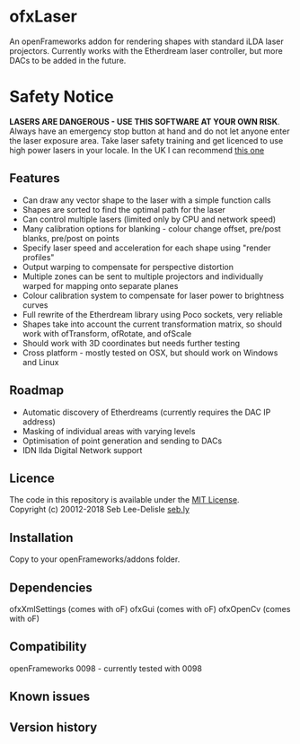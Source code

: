ofxLaser
=========

An openFrameworks addon for rendering shapes with standard iLDA laser projectors. Currently works with the Etherdream laser controller, but more DACs to be added in the future.

Safety Notice
=============
**LASERS ARE DANGEROUS - USE THIS SOFTWARE AT YOUR OWN RISK**. Always have an emergency stop button at hand and do not let anyone enter the laser exposure area. Take laser safety training and get licenced to use high power lasers in your locale. In the UK I can recommend [this one](https://www.lvroptical.com/display.html)

Features
----------
* Can draw any vector shape to the laser with a simple function calls
* Shapes are sorted to find the optimal path for the laser
* Can control multiple lasers (limited only by CPU and network speed)
* Many calibration options for blanking - colour change offset, pre/post blanks, pre/post on points
* Specify laser speed and acceleration for each shape using "render profiles" 
* Output warping to compensate for perspective distortion
* Multiple zones can be sent to multiple projectors and individually warped for mapping onto separate planes
* Colour calibration system to compensate for laser power to brightness curves
* Full rewrite of the Etherdream library using Poco sockets, very reliable
* Shapes take into account the current transformation matrix, so should work with ofTransform, ofRotate, and ofScale
* Should work with 3D coordinates but needs further testing
* Cross platform - mostly tested on OSX, but should work on Windows and Linux

Roadmap
-----------
* Automatic discovery of Etherdreams (currently requires the DAC IP address)
* Masking of individual areas with varying levels
* Optimisation of point generation and sending to DACs
* IDN Ilda Digital Network support

Licence
-------
The code in this repository is available under the [MIT License](https://secure.wikimedia.org/wikipedia/en/wiki/Mit_license).  
Copyright (c) 20012-2018 Seb Lee-Delisle [seb.ly](http://seb.ly)

Installation
------------
Copy to your openFrameworks/addons folder.


Dependencies
------------
ofxXmlSettings (comes with oF)
ofxGui (comes with oF)
ofxOpenCv (comes with oF)

Compatibility
------------
openFrameworks 0098 - currently tested with 0098


Known issues
------------

Version history
------------

